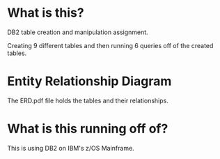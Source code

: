 # What is this?
DB2 table creation and manipulation assignment. 

Creating 9 different tables and then running 6 queries off of the created tables.

# Entity Relationship Diagram
The ERD.pdf file holds the tables and their relationships. 

# What is this running off of?
This is using DB2 on IBM's z/OS Mainframe.
